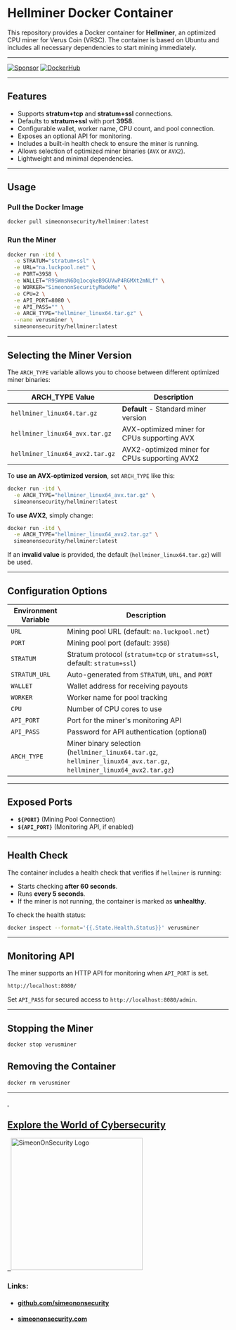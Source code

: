 # **Hellminer Docker Container**

This repository provides a Docker container for **Hellminer**, an optimized CPU miner for Verus Coin (VRSC). The container is based on Ubuntu and includes all necessary dependencies to start mining immediately.

_________
[![Sponsor](https://img.shields.io/badge/Sponsor-Click%20Here-ff69b4)](https://github.com/sponsors/simeononsecurity) [![DockerHub](https://img.shields.io/badge/DockerHub-View%20Image-blue?logo=docker)](https://hub.docker.com/r/simeononsecurity/hellminer)
_________

## **Features**
- Supports **stratum+tcp** and **stratum+ssl** connections.
- Defaults to **stratum+ssl** with port **3958**.
- Configurable wallet, worker name, CPU count, and pool connection.
- Exposes an optional API for monitoring.
- Includes a built-in health check to ensure the miner is running.
- Allows selection of optimized miner binaries (`AVX` or `AVX2`).
- Lightweight and minimal dependencies.

---

## **Usage**

### **Pull the Docker Image**
```sh
docker pull simeononsecurity/hellminer:latest
```

### **Run the Miner**
```sh
docker run -itd \
  -e STRATUM="stratum+ssl" \
  -e URL="na.luckpool.net" \
  -e PORT=3958 \
  -e WALLET="R9SWmsN6Dq1ocqkeB9GUVwP4RGMXt2mNLf" \
  -e WORKER="SimeononSecurityMadeMe" \
  -e CPU=2 \
  -e API_PORT=8080 \
  -e API_PASS="" \
  -e ARCH_TYPE="hellminer_linux64.tar.gz" \
  --name verusminer \
  simeononsecurity/hellminer:latest
```

---

## **Selecting the Miner Version**
The `ARCH_TYPE` variable allows you to choose between different optimized miner binaries:

| **ARCH_TYPE Value**             | **Description**                                      |
|---------------------------------|------------------------------------------------------|
| `hellminer_linux64.tar.gz`      | **Default** - Standard miner version                |
| `hellminer_linux64_avx.tar.gz`  | AVX-optimized miner for CPUs supporting AVX        |
| `hellminer_linux64_avx2.tar.gz` | AVX2-optimized miner for CPUs supporting AVX2      |

To **use an AVX-optimized version**, set `ARCH_TYPE` like this:
```sh
docker run -itd \
  -e ARCH_TYPE="hellminer_linux64_avx.tar.gz" \
  simeononsecurity/hellminer:latest
```

To **use AVX2**, simply change:
```sh
docker run -itd \
  -e ARCH_TYPE="hellminer_linux64_avx2.tar.gz" \
  simeononsecurity/hellminer:latest
```

If an **invalid value** is provided, the default (`hellminer_linux64.tar.gz`) will be used.

---

## **Configuration Options**
| Environment Variable | Description |
|----------------------|-------------|
| `URL` | Mining pool URL (default: `na.luckpool.net`) |
| `PORT` | Mining pool port (default: `3958`) |
| `STRATUM` | Stratum protocol (`stratum+tcp` or `stratum+ssl`, default: `stratum+ssl`) |
| `STRATUM_URL` | Auto-generated from `STRATUM`, `URL`, and `PORT` |
| `WALLET` | Wallet address for receiving payouts |
| `WORKER` | Worker name for pool tracking |
| `CPU` | Number of CPU cores to use |
| `API_PORT` | Port for the miner's monitoring API |
| `API_PASS` | Password for API authentication (optional) |
| `ARCH_TYPE` | Miner binary selection (`hellminer_linux64.tar.gz`, `hellminer_linux64_avx.tar.gz`, `hellminer_linux64_avx2.tar.gz`) |

---

## **Exposed Ports**
- **`${PORT}`** (Mining Pool Connection)
- **`${API_PORT}`** (Monitoring API, if enabled)

---

## **Health Check**
The container includes a health check that verifies if `hellminer` is running:
- Starts checking **after 60 seconds**.
- Runs **every 5 seconds**.
- If the miner is not running, the container is marked as **unhealthy**.

To check the health status:
```sh
docker inspect --format='{{.State.Health.Status}}' verusminer
```

---

## **Monitoring API**
The miner supports an HTTP API for monitoring when `API_PORT` is set.
```sh
http://localhost:8080/
```
Set `API_PASS` for secured access to `http://localhost:8080/admin`.

---

## **Stopping the Miner**
```sh
docker stop verusminer
```

## **Removing the Container**
```sh
docker rm verusminer
```

---

<a href="https://simeononsecurity.com" target="_blank" rel="noopener noreferrer">
  <h2>Explore the World of Cybersecurity</h2>
</a>
<a href="https://simeononsecurity.com" target="_blank" rel="noopener noreferrer">
  <img src="https://simeononsecurity.com/img/banner.png" alt="SimeonOnSecurity Logo" width="300" height="300">
</a>

### **Links:**
- #### [github.com/simeononsecurity](https://github.com/simeononsecurity)
- #### [simeononsecurity.com](https://simeononsecurity.com)

